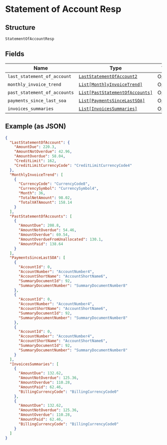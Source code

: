 
# Statement of Account Resp

## Structure

`StatementOfAccountResp`

## Fields

| Name | Type | Tags | Description |
|  --- | --- | --- | --- |
| `last_statement_of_account` | [`LastStatementOfAccount2`](../../doc/models/last-statement-of-account-2.md) | Optional | - |
| `monthly_invoice_trend` | [`List[MonthlyInvoiceTrend]`](../../doc/models/monthly-invoice-trend.md) | Optional | - |
| `past_statement_of_accounts` | [`List[PastStatementOfAccounts]`](../../doc/models/past-statement-of-accounts.md) | Optional | - |
| `payments_since_last_soa` | [`List[PaymentsSinceLastSOA]`](../../doc/models/payments-since-last-soa.md) | Optional | - |
| `invoices_summaries` | [`List[InvoicesSummaries]`](../../doc/models/invoices-summaries.md) | Optional | - |

## Example (as JSON)

```json
{
  "LastStatementOfAccount": {
    "AmountDue": 220.3,
    "AmountNotOverdue": 42.96,
    "AmountOverdue": 58.04,
    "CreditLimit": 162,
    "CreditLimitCurrencyCode": "CreditLimitCurrencyCode4"
  },
  "MonthlyInvoiceTrend": [
    {
      "CurrencyCode": "CurrencyCode8",
      "CurrencySymbol": "CurrencySymbol4",
      "Month": 36,
      "TotalNetAmount": 98.02,
      "TotalVATAmount": 158.14
    }
  ],
  "PastStatementOfAccounts": [
    {
      "AmountDue": 208.8,
      "AmountNotOverdue": 54.46,
      "AmountOverdue": 69.54,
      "AmountOverdueFromUnallocated": 130.1,
      "AmountPaid": 138.64
    }
  ],
  "PaymentsSinceLastSOA": [
    {
      "AccountId": 0,
      "AccountNumber": "AccountNumber4",
      "AccountShortName": "AccountShortName6",
      "SummaryDocumentId": 92,
      "SummaryDocumentNumber": "SummaryDocumentNumber8"
    },
    {
      "AccountId": 0,
      "AccountNumber": "AccountNumber4",
      "AccountShortName": "AccountShortName6",
      "SummaryDocumentId": 92,
      "SummaryDocumentNumber": "SummaryDocumentNumber8"
    },
    {
      "AccountId": 0,
      "AccountNumber": "AccountNumber4",
      "AccountShortName": "AccountShortName6",
      "SummaryDocumentId": 92,
      "SummaryDocumentNumber": "SummaryDocumentNumber8"
    }
  ],
  "InvoicesSummaries": [
    {
      "AmountDue": 132.62,
      "AmountNotOverdue": 125.36,
      "AmountOverdue": 110.28,
      "AmountPaid": 62.46,
      "BillingCurrencyCode": "BillingCurrencyCode0"
    },
    {
      "AmountDue": 132.62,
      "AmountNotOverdue": 125.36,
      "AmountOverdue": 110.28,
      "AmountPaid": 62.46,
      "BillingCurrencyCode": "BillingCurrencyCode0"
    }
  ]
}
```

